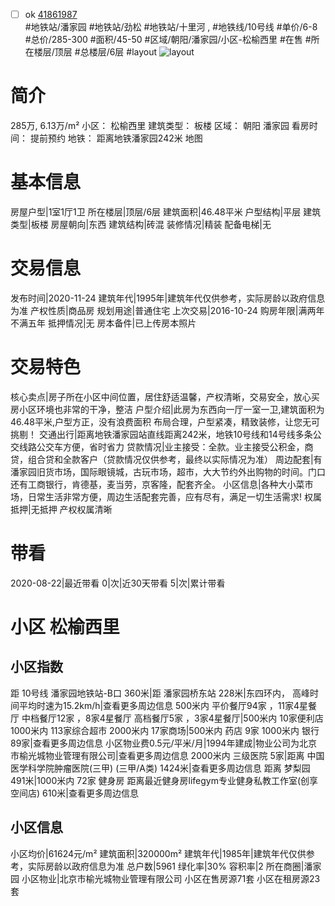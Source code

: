 - [ ] ok [41861987](https://bj.5i5j.com/ershoufang/41861987.html)  
 #地铁站/潘家园 #地铁站/劲松 #地铁站/十里河 ,  #地铁线/10号线
#单价/6-8 #总价/285-300 #面积/45-50   #区域/朝阳/潘家园/小区-松榆西里 #在售 #所在楼层/顶层 #总楼层/6层 #layout 
![layout](http://image16.5i5j.com/erp/house/4186/41861987/huxing/jcnpijgf970f7f6e.jpg_P5.jpg) 
# 简介 
 285万,  6.13万/m² 
小区： 松榆西里
建筑类型： 板楼
区域： 朝阳 潘家园
看房时间： 提前预约
地铁： 距离地铁潘家园242米 地图
# 基本信息 
 房屋户型|1室1厅1卫
所在楼层|顶层/6层
建筑面积|46.48平米
户型结构|平层
建筑类型|板楼
房屋朝向|东西
建筑结构|砖混
装修情况|精装
配备电梯|无
# 交易信息 
 发布时间|2020-11-24
建筑年代|1995年|建筑年代仅供参考，实际房龄以政府信息为准
产权性质|商品房
规划用途|普通住宅
上次交易|2016-10-24
购房年限|满两年不满五年
抵押情况|无
房本备件|已上传房本照片
# 交易特色 
 核心卖点|房子所在小区中间位置，居住舒适温馨，产权清晰，交易安全，放心买房小区环境也非常的干净，整洁
户型介绍|此房为东西向一厅一室一卫,建筑面积为46.48平米,户型方正，没有浪费面积 布局合理，户型紧凑，精致装修，让您无可挑剔！
交通出行|距离地铁潘家园站直线距离242米，地铁10号线和14号线多条公交线路公交车方便，省时省力
贷款情况|业主接受：全款。业主接受公积金，商贷，组合贷和全款客户（贷款情况仅供参考，最终以实际情况为准）
周边配套|有潘家园旧货市场，国际眼镜城，古玩市场，超市，大大节约外出购物的时间。门口还有工商银行，肯德基，麦当劳，京客隆，配套齐全。
小区信息|各种大小菜市场，日常生活非常方便，周边生活配套完善，应有尽有，满足一切生活需求!
权属抵押|无抵押   产权权属清晰
# 带看 
 2020-08-22|最近带看	 0|次|近30天带看	 5|次|累计带看
# 小区 松榆西里
## 小区指数 
 距 10号线 潘家园地铁站-B口 360米|距 潘家园桥东站 228米|东四环内， 高峰时间平均时速为15.2km/h|查看更多周边信息
500米内 平价餐厅94家 ，11家4星餐厅
中档餐厅12家 ，8家4星餐厅
高档餐厅5家 ，3家4星餐厅|500米内 10家便利店
1000米内 113家综合超市
2000米内 17家商场|500米内 药店 9家
1000米内 银行 89家|查看更多周边信息
小区物业费0.5元/平米/月|1994年建成|物业公司为北京市榆光城物业管理有限公司|查看更多周边信息
2000米内 三级医院 5家|距离 中国医学科学院肿瘤医院(三甲) (三甲/A类) 1424米|查看更多周边信息
距离 梦梨园 491米|1000米内 72家 健身房
距离最近健身房lifegym专业健身私教工作室(创享空间店) 610米|查看更多周边信息
## 小区信息 
 小区均价|61624元/m²
建筑面积|320000m²
建筑年代|1985年|建筑年代仅供参考，实际房龄以政府信息为准
总户数|5961
绿化率|30%
容积率|2
所在商圈|潘家园
小区物业|北京市榆光城物业管理有限公司
小区在售房源71套
小区在租房源23套
